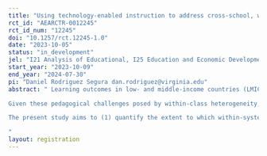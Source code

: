 ```yaml
---
title: "Using technology-enabled instruction to address cross-school, within-system heterogeneity in learning outcomes in Rwanda"
rct_id: "AEARCTR-0012245"
rct_id_num: "12245"
doi: "10.1257/rct.12245-1.0"
date: "2023-10-05"
status: "in_development"
jel: "I21 Analysis of Educational, I25 Education and Economic Development, I28 Government Policy"
start_year: "2023-10-09"
end_year: "2024-07-30"
pi: "Daniel Rodriguez Segura dan.rodriguez@virginia.edu"
abstract: " Learning outcomes in low- and middle-income countries (LMICs) are consistently low (World Bank, 2018), yet curriculum expectations remain much higher than the benchmarks most pupils have met. This indicates a misalignment between pupil performance and policymaker expectations, and it is usually regarded as one of the contributing factors to the ongoing learning crisis (Pritchett and Beatty, 2015; Rodriguez-Segura and Mbiti, 2022). In addition to low average learning levels across many LMICs, researchers have also documented considerable heterogeneity in learning outcomes within classrooms (Muralidharan et al., 2019). This heterogeneity makes it difficult to deliver instruction that reaches most or all pupils in these classrooms, as teachers can deliver more targeted and effective instruction when classes are more homogenous (Duflo et al., 2011). In this sense, all else being equal, a broader baseline distribution of performance will result in instruction that only reaches a smaller number of students. 
Given these pedagogical challenges posed by within-class heterogeneity, the literature has been appropriately concerned about the issue of within-class heterogeneity. Yet, on a macro-level, policymakers face a similar challenge with within-system heterogeneity when they perform activities like designing and implementing curricula, developing mastery benchmarks, and writing textbooks. They typically need to select a narrow level of learning to cater to in each grade, and it is therefore unlikely that they will effectively meet the needs of all pupils. Hence, collectively, the existing literature has not focused as much on within-system heterogeneity of foundational learning; instead, it often focuses on either overall low learning outcomes (World Bank, 2018) or discusses within-class heterogeneity (Muralidharan et al., 2019).
The present study aims to (1) quantify the extent to which within-system heterogeneity is present in a sample of 246 public schools across Rwanda and how this is mapped in conjunction with these pupils’ respective pedagogical needs toward mastering foundational literacy and numeracy, and (2) implement a randomized controlled trial where, in the treatment group, pupils’ pedagogical needs in each school*grade pair in Primary 4-6 are diagnosed at the start of the school year. Their teachers are then provided with customized teacher guides for the full year on literacy and numeracy. The control condition receives the same material across the board, regardless of their specific school*grade level, closer to the median level in each grade across the system.
"
layout: registration
---
```


